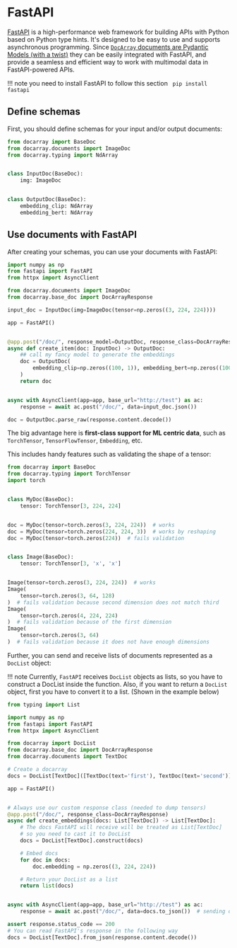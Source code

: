 # FastAPI

[FastAPI](https://fastapi.tiangolo.com/) is a high-performance web framework for building APIs with Python based on Python type hints. It's designed to be easy to use and supports asynchronous programming. 
Since [`DocArray` documents are Pydantic Models (with a twist)](../../representing/first_step.md) they can be easily integrated with FastAPI, 
and provide a seamless and efficient way to work with multimodal data in FastAPI-powered APIs.

!!! note
    you need to install FastAPI to follow this section
    ``` 
    pip install fastapi
    ```

## Define schemas

First, you should define schemas for your input and/or output documents:
```python
from docarray import BaseDoc
from docarray.documents import ImageDoc
from docarray.typing import NdArray


class InputDoc(BaseDoc):
    img: ImageDoc


class OutputDoc(BaseDoc):
    embedding_clip: NdArray
    embedding_bert: NdArray
```

## Use documents with FastAPI

After creating your schemas, you can use your documents with FastAPI:

```python
import numpy as np
from fastapi import FastAPI
from httpx import AsyncClient

from docarray.documents import ImageDoc
from docarray.base_doc import DocArrayResponse

input_doc = InputDoc(img=ImageDoc(tensor=np.zeros((3, 224, 224))))

app = FastAPI()


@app.post("/doc/", response_model=OutputDoc, response_class=DocArrayResponse)
async def create_item(doc: InputDoc) -> OutputDoc:
    ## call my fancy model to generate the embeddings
    doc = OutputDoc(
        embedding_clip=np.zeros((100, 1)), embedding_bert=np.zeros((100, 1))
    )
    return doc


async with AsyncClient(app=app, base_url="http://test") as ac:
    response = await ac.post("/doc/", data=input_doc.json())

doc = OutputDoc.parse_raw(response.content.decode())
```

The big advantage here is **first-class support for ML centric data**, such as `TorchTensor`, `TensorFlowTensor`, `Embedding`, etc.

This includes handy features such as validating the shape of a tensor:

```python
from docarray import BaseDoc
from docarray.typing import TorchTensor
import torch


class MyDoc(BaseDoc):
    tensor: TorchTensor[3, 224, 224]


doc = MyDoc(tensor=torch.zeros(3, 224, 224))  # works
doc = MyDoc(tensor=torch.zeros(224, 224, 3))  # works by reshaping
doc = MyDoc(tensor=torch.zeros(224))  # fails validation


class Image(BaseDoc):
    tensor: TorchTensor[3, 'x', 'x']


Image(tensor=torch.zeros(3, 224, 224))  # works
Image(
    tensor=torch.zeros(3, 64, 128)
)  # fails validation because second dimension does not match third
Image(
    tensor=torch.zeros(4, 224, 224)
)  # fails validation because of the first dimension
Image(
    tensor=torch.zeros(3, 64)
)  # fails validation because it does not have enough dimensions
```


Further, you can send and receive lists of documents represented as a `DocList` object:

!!! note
    Currently, `FastAPI` receives `DocList` objects as lists, so you have to construct a DocList inside the function.
    Also, if you want to return a `DocList` object, first you have to convert it to a list. 
    (Shown in the example below)

```python
from typing import List

import numpy as np
from fastapi import FastAPI
from httpx import AsyncClient

from docarray import DocList
from docarray.base_doc import DocArrayResponse
from docarray.documents import TextDoc

# Create a docarray
docs = DocList[TextDoc]([TextDoc(text='first'), TextDoc(text='second')])

app = FastAPI()


# Always use our custom response class (needed to dump tensors)
@app.post("/doc/", response_class=DocArrayResponse)
async def create_embeddings(docs: List[TextDoc]) -> List[TextDoc]:
    # The docs FastAPI will receive will be treated as List[TextDoc]
    # so you need to cast it to DocList
    docs = DocList[TextDoc].construct(docs)

    # Embed docs
    for doc in docs:
        doc.embedding = np.zeros((3, 224, 224))

    # Return your DocList as a list
    return list(docs)


async with AsyncClient(app=app, base_url="http://test") as ac:
    response = await ac.post("/doc/", data=docs.to_json())  # sending docs as json

assert response.status_code == 200
# You can read FastAPI's response in the following way
docs = DocList[TextDoc].from_json(response.content.decode())
```
